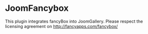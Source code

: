 # JoomFancybox
This plugin integrates fancyBox into JoomGallery. Please respect the licensing agreement on http://fancyapps.com/fancybox/

